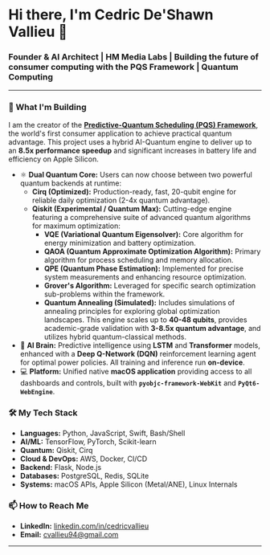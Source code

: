 # Hi there, I'm Cedric De'Shawn Vallieu 👋

### Founder & AI Architect | HM Media Labs | Building the future of consumer computing with the PQS Framework | Quantum Computing

---

### 🚀 What I'm Building

I am the creator of the **[Predictive-Quantum Scheduling (PQS) Framework](https://github.com/Smacksmack206/Predictive-Quantum-Scheduling-Framework)**, the world's first consumer application to achieve practical quantum advantage. This project uses a hybrid AI-Quantum engine to deliver up to an **8.5x performance speedup** and significant increases in battery life and efficiency on Apple Silicon.

* ⚛️ **Dual Quantum Core:** Users can now choose between two powerful quantum backends at runtime:
    * **Cirq (Optimized):** Production-ready, fast, 20-qubit engine for reliable daily optimization (2-4x quantum advantage).
    * **Qiskit (Experimental / Quantum Max):** Cutting-edge engine featuring a comprehensive suite of advanced quantum algorithms for maximum optimization:
        * **VQE (Variational Quantum Eigensolver):** Core algorithm for energy minimization and battery optimization.
        * **QAOA (Quantum Approximate Optimization Algorithm):** Primary algorithm for process scheduling and memory allocation.
        * **QPE (Quantum Phase Estimation):** Implemented for precise system measurements and enhancing resource optimization.
        * **Grover's Algorithm:** Leveraged for specific search optimization sub-problems within the framework.
        * **Quantum Annealing (Simulated):** Includes simulations of annealing principles for exploring global optimization landscapes.
    This engine scales up to **40-48 qubits**, provides academic-grade validation with **3-8.5x quantum advantage**, and utilizes hybrid quantum-classical methods. 
* 🧠 **AI Brain:** Predictive intelligence using **LSTM** and **Transformer** models, enhanced with a **Deep Q-Network (DQN)** reinforcement learning agent for optimal power policies. All training and inference run **on-device**.
* 💻 **Platform:** Unified native **macOS application** providing access to all dashboards and controls, built with **`pyobjc-framework-WebKit`** and **`PyQt6-WebEngine`**.

### 🛠️ My Tech Stack

* **Languages:** Python, JavaScript, Swift, Bash/Shell
* **AI/ML:** TensorFlow, PyTorch, Scikit-learn
* **Quantum:** Qiskit, Cirq
* **Cloud & DevOps:** AWS, Docker, CI/CD
* **Backend:** Flask, Node.js
* **Databases:** PostgreSQL, Redis, SQLite
* **Systems:** macOS APIs, Apple Silicon (Metal/ANE), Linux Internals

### 📫 How to Reach Me

* **LinkedIn:** [linkedin.com/in/cedricvallieu](https://www.linkedin.com/in/cedricvallieu)
* **Email:** cvallieu94@gmail.com

---
